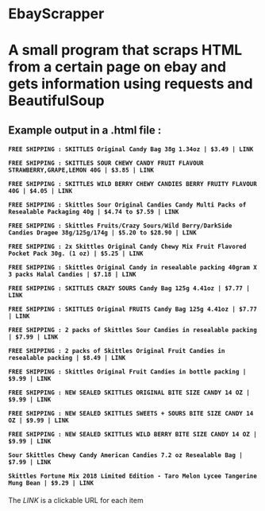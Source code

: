 # EbayScrapper
<h1> <b>A small program that scraps HTML from a certain page on ebay and gets information using requests and BeautifulSoup </b></h1>

<h2>Example output in a .html file : </h2>
<h4>
    <strong>

    FREE SHIPPING : SKITTLES Original Candy Bag 38g 1.34oz | $3.49 | LINK

    FREE SHIPPING : SKITTLES SOUR CHEWY CANDY FRUIT FLAVOUR STRAWBERRY,GRAPE,LEMON 40G | $3.85 | LINK

    FREE SHIPPING : SKITTLES WILD BERRY CHEWY CANDIES BERRY FRUITY FLAVOUR 40G | $4.05 | LINK

    FREE SHIPPING : Skittles Sour Original Candies Candy Multi Packs of Resealable Packaging 40g | $4.74 to $7.59 | LINK

    FREE SHIPPING : Skittles Fruits/Crazy Sours/Wild Berry/DarkSide Candies Dragee 38g/125g/174g | $5.20 to $28.90 | LINK

    FREE SHIPPING : 2x Skittles Original Candy Chewy Mix Fruit Flavored Pocket Pack 30g. (1 oz) | $5.25 | LINK

    FREE SHIPPING : Skittles Original Candy in resealable packing 40gram X 3 packs Halal Candies | $7.18 | LINK

    FREE SHIPPING : SKITTLES CRAZY SOURS Candy Bag 125g 4.41oz | $7.77 | LINK

    FREE SHIPPING : SKITTLES Original FRUITS Candy Bag 125g 4.41oz | $7.77 | LINK

    FREE SHIPPING : 2 packs of Skittles Sour Candies in resealable packing | $7.99 | LINK

    FREE SHIPPING : 2 packs of Skittles Original Fruit Candies in resealable packing | $8.49 | LINK

    FREE SHIPPING : Skittles Original Fruit Candies in bottle packing | $9.99 | LINK

    FREE SHIPPING : NEW SEALED SKITTLES ORIGINAL BITE SIZE CANDY 14 OZ | $9.99 | LINK

    FREE SHIPPING : NEW SEALED SKITTLES SWEETS + SOURS BITE SIZE CANDY 14 OZ | $9.99 | LINK

    FREE SHIPPING : NEW SEALED SKITTLES WILD BERRY BITE SIZE CANDY 14 OZ | $9.99 | LINK

    Sour Skittles Chewy Candy American Candies 7.2 oz Resealable Bag | $7.99 | LINK

    Skittles Fortune Mix 2018 Limited Edition - Taro Melon Lycee Tangerine Mung Bean | $9.29 | LINK 
   </strong>
  </h4>
  <p>
    The <i>LINK</i> is a clickable URL for each item
</p>
